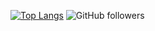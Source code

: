 ​[![Top Langs](https://github-readme-stats.vercel.app/api/top-langs/​?username=iSaluki)](https://github.com/iSaluki)
![GitHub followers](https://img.shields.io/github/followers/isaluki?style=flat-square)
